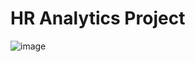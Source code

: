 # HR Analytics Project
![image](https://github.com/datafitness/Sample_SQL/assets/163381138/5400e7ca-e317-40b6-8e5c-1bbbed1b0423)

